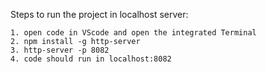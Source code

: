 Steps to run the project in localhost server:

    1. open code in VScode and open the integrated Terminal
    2. npm install -g http-server
    3. http-server -p 8082
    4. code should run in localhost:8082

